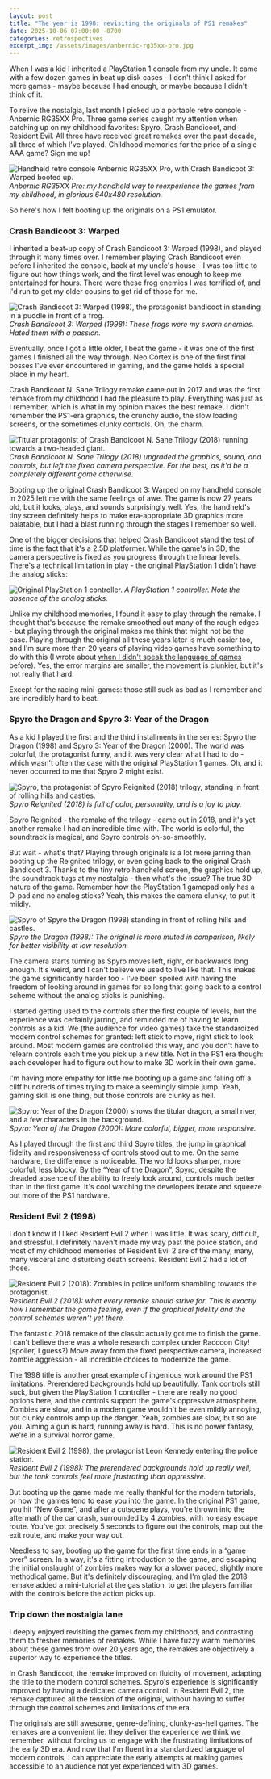 ```yaml
---
layout: post
title: "The year is 1998: revisiting the originals of PS1 remakes"
date: 2025-10-06 07:00:00 -0700
categories: retrospectives
excerpt_img: /assets/images/anbernic-rg35xx-pro.jpg
---
```


When I was a kid I inherited a PlayStation 1 console from my uncle. It came with a few dozen games in beat up disk cases - I don't think I asked for more games - maybe because I had enough, or maybe because I didn't think of it.

To relive the nostalgia, last month I picked up a portable retro console - Anbernic RG35XX Pro. Three game series caught my attention when catching up on my childhood favorites: Spyro, Crash Bandicoot, and Resident Evil. All three have received great remakes over the past decade, all three of which I've played. Childhood memories for the price of a single AAA game? Sign me up!

![Handheld retro console Anbernic RG35XX Pro, with Crash Bandicoot 3: Warped booted up.](/assets/images/anbernic-rg35xx-pro.jpg)
*Anbernic RG35XX Pro: my handheld way to reexperience the games from my childhood, in glorious 640x480 resolution.*

So here's how I felt booting up the originals on a PS1 emulator.

### Crash Bandicoot 3: Warped

I inherited a beat-up copy of Crash Bandicoot 3: Warped (1998), and played through it many times over.  I remember playing Crash Bandicoot even before I inherited the console, back at my uncle's house - I was too little to figure out how things work, and the first level was enough to keep me entertained for hours. There were these frog enemies I was terrified of, and I'd run to get my older cousins to get rid of those for me.

![Crash Bandicoot 3: Warped (1998), the protagonist bandicoot in standing in a puddle in front of a frog.](/assets/images/crash-bandicoot-3.jpg)
*Crash Bandicoot 3: Warped (1998): These frogs were my sworn enemies. Hated them with a passion.*

Eventually, once I got a little older, I beat the game - it was one of the first games I finished all the way through. Neo Cortex is one of the first final bosses I've ever encountered in gaming, and the game holds a special place in my heart.

Crash Bandicoot N. Sane Trilogy remake came out in 2017 and was the first remake from my childhood I had the pleasure to play. Everything was just as I remember, which is what in my opinion makes the best remake. I didn't remember the PS1-era graphics, the crunchy audio, the slow loading screens, or the sometimes clunky controls. Oh, the charm.

![Titular protagonist of Crash Bandicoot N. Sane Trilogy (2018) running towards a two-headed giant.](/assets/images/crash-bandicoot-n-sane-trilogy.jpg)
*Crash Bandicoot N. Sane Trilogy (2018) upgraded the graphics, sound, and controls, but left the fixed camera perspective. For the best, as it'd be a completely different game otherwise.*

Booting up the original Crash Bandicoot 3: Warped on my handheld console in 2025 left me with the same feelings of awe. The game is now 27 years old, but it looks, plays, and sounds surprisingly well. Yes, the handheld's tiny screen definitely helps to make era-appropriate 3D graphics more palatable, but I had a blast running through the stages I remember so well.

One of the bigger decisions that helped Crash Bandicoot stand the test of time is the fact that it's a 2.5D platformer. While the game's in 3D, the camera perspective is fixed as you progress through the linear levels. There's a technical limitation in play - the original PlayStation 1 didn't have the analog sticks:

![Original PlayStation 1 controller.](/assets/images/playstation-controller.jpg)
*A PlayStation 1 controller. Note the absence of the analog sticks.*

Unlike my childhood memories, I found it easy to play through the remake. I thought that's because the remake smoothed out many of the rough edges - but playing through the original makes me think that might not be the case. Playing through the original all these years later is much easier too, and I'm sure more than 20 years of playing video games have something to do with this (I wrote about [when I didn't speak the language of games](/posts/when-i-didnt-speak-the-language-of-games/) before). Yes, the error margins are smaller, the movement is clunkier, but it's not really that hard.

Except for the racing mini-games: those still suck as bad as I remember and are incredibly hard to beat.

### Spyro the Dragon and Spyro 3: Year of the Dragon

As a kid I played the first and the third installments in the series: Spyro the Dragon (1998) and Spyro 3: Year of the Dragon (2000).  The world was colorful, the protagonist funny, and it was very clear what I had to do - which wasn't often the case with the original PlayStation 1 games. Oh, and it never occurred to me that Spyro 2 might exist.

![Spyro, the protagonist of Spyro Reignited (2018) trilogy, standing in front of rolling hills and castles.](/assets/images/spyro-reignited.jpg)
*Spyro Reignited (2018) is full of color, personality, and is a joy to play.*

Spyro Reignited - the remake of the trilogy - came out in 2018, and it's yet another remake I had an incredible time with. The world is colorful, the soundtrack is magical, and Spyro controls oh-so-smoothly.

But wait - what's that? Playing through originals is a lot more jarring than booting up the Reignited trilogy, or even going back to the original Crash Bandicoot 3. Thanks to the tiny retro handheld screen, the graphics hold up, the soundtrack tugs at my nostalgia - then what's the issue? The true 3D nature of the game. Remember how the PlayStation 1 gamepad only has a D-pad and no analog sticks? Yeah, this makes the camera clunky, to put it mildly.

![Spyro of Spyro the Dragon (1998) standing in front of rolling hills and castles.](/assets/images/spyro-the-dragon.png)
*Spyro the Dragon (1998): The original is more muted in comparison, likely for better visibility at low resolution.*

The camera starts turning as Spyro moves left, right, or backwards long enough. It's weird, and I can't believe we used to live like that. This makes the game significantly harder too - I've been spoiled with having the freedom of looking around in games for so long that going back to a control scheme without the analog sticks is punishing.

I started getting used to the controls after the first couple of levels, but the experience was certainly jarring, and reminded me of having to learn controls as a kid. We (the audience for video games) take the standardized modern control schemes for granted: left stick to move, right stick to look around. Most modern games are controlled this way, and you don't have to relearn controls each time you pick up a new title. Not in the PS1 era though: each developer had to figure out how to make 3D work in their own game.

I'm having more empathy for little me booting up a game and falling off a cliff hundreds of times trying to make a seemingly simple jump. Yeah, gaming skill is one thing, but those controls are clunky as hell.

![Spyro: Year of the Dragon (2000) shows the titular dragon, a small river, and a few characters in the background.](/assets/images/spyro-year-of-the-dragon.jpg)
*Spyro: Year of the Dragon (2000): More colorful, bigger, more responsive.*

As I played through the first and third Spyro titles, the jump in graphical fidelity and responsiveness of controls stood out to me. On the same hardware, the difference is noticeable. The world looks sharper, more colorful, less blocky. By the “Year of the Dragon”, Spyro, despite the dreaded absence of the ability to freely look around, controls much better than in the first game. It's cool watching the developers iterate and squeeze out more of the PS1 hardware.

### Resident Evil 2 (1998)

I don't know if I liked Resident Evil 2 when I was little. It was scary, difficult, and stressful. I definitely haven't made my way past the police station, and most of my childhood memories of Resident Evil 2 are of the many, many, many visceral and disturbing death screens. Resident Evil 2 had a lot of those.

![Resident Evil 2 (2018): Zombies in police uniform shambling towards the protagonist.](/assets/images/resident-evil-2.jpg)
*Resident Evil 2 (2018): what every remake should strive for. This is exactly how I remember the game feeling, even if the graphical fidelity and the control schemes weren't yet there.*

The fantastic 2018 remake of the classic actually got me to finish the game. I can't believe there was a whole research complex under Raccoon City! (spoiler, I guess?) Move away from the fixed perspective camera, increased zombie aggression - all incredible choices to modernize the game.

The 1998 title is another great example of ingenious work around the PS1 limitations. Prerendered backgrounds hold up beautifully. Tank controls still suck, but given the PlayStation 1 controller - there are really no good options here, and the controls support the game's oppressive atmosphere. Zombies are slow, and in a modern game wouldn't be even mildly annoying, but clunky controls amp up the danger. Yeah, zombies are slow, but so are you. Aiming a gun is hard, running away is hard. This is no power fantasy, we're in a survival horror game.

![Resident Evil 2 (1998), the protagonist Leon Kennedy entering the police station.](/assets/images/resident-evil-2-1998.jpg)
*Resident Evil 2 (1998): The prerendered backgrounds hold up really well, but the tank controls feel more frustrating than oppressive.*

But booting up the game made me really thankful for the modern tutorials, or how the games tend to ease you into the game. In the original PS1 game, you hit “New Game”, and after a cutscene plays, you're thrown into the aftermath of the car crash, surrounded by 4 zombies, with no easy escape route. You've got precisely 5 seconds to figure out the controls, map out the exit route, and make your way out.

Needless to say, booting up the game for the first time ends in a “game over” screen. In a way, it's a fitting introduction to the game, and escaping the initial onslaught of zombies makes way for a slower paced, slightly more methodical game. But it's definitely discouraging, and I'm glad the 2018 remake added a mini-tutorial at the gas station, to get the players familiar with the controls before the action picks up.

### Trip down the nostalgia lane

I deeply enjoyed revisiting the games from my childhood, and contrasting them to fresher memories of remakes. While I have fuzzy warm memories about these games from over 20 years ago, the remakes are objectively a superior way to experience the titles.

In Crash Bandicoot, the remake improved on fluidity of movement, adapting the title to the modern control schemes. Spyro's experience is significantly improved by having a dedicated camera control. In Resident Evil 2, the remake captured all the tension of the original, without having to suffer through the control schemes and limitations of the era.

The originals are still awesome, genre-defining, clunky-as-hell games. The remakes are a convenient lie: they deliver the experience we think we remember, without forcing us to engage with the frustrating limitations of the early 3D era. And now that I'm fluent in a standardized language of modern controls, I can appreciate the early attempts at making games accessible to an audience not yet experienced with 3D games.
